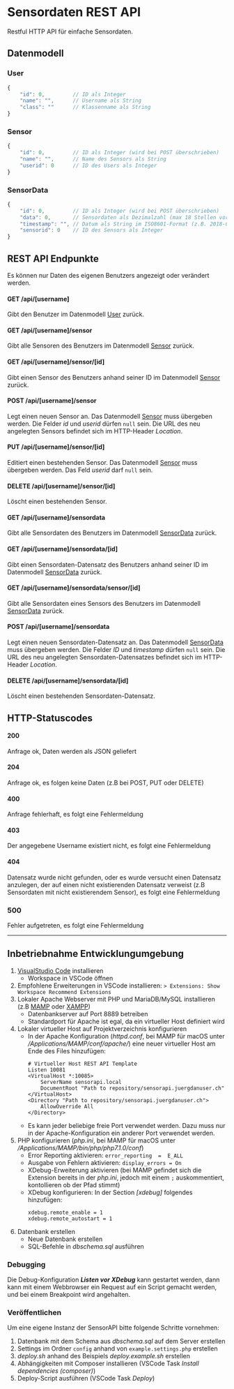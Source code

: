 Sensordaten REST API
====================

Restful HTTP API für einfache Sensordaten.

Datenmodell
-----------

### User
```js
{
    "id": 0,         // ID als Integer
    "name": "",      // Username als String
    "class": ""      // Klassenname als String
}
```

### Sensor
```js
{
    "id": 0,         // ID als Integer (wird bei POST überschrieben)
    "name": "",      // Name des Sensors als String
    "userid": 0      // ID des Users als Integer
}
```

### SensorData
```js
{
    "id": 0,         // ID als Integer (wird bei POST überschrieben)
    "data": 0,       // Sensordaten als Dezimalzahl (max 18 Stellen vor dem Komma und 9 Stellen nach dem Komma)
    "timestamp": "", // Datum als String im ISO8601-Format (z.B. 2018-01-31 20:00:00)
    "sensorid": 0    // ID des Sensors als Integer
}
```

REST API Endpunkte
------------------
Es können nur Daten des eigenen Benutzers angezeigt oder verändert werden.

#### GET /api/[username]
Gibt den Benutzer im Datenmodell [User](#user) zurück.

#### GET /api/[username]/sensor
Gibt alle Sensoren des Benutzers im Datenmodell [Sensor](#sensor) zurück.

#### GET /api/[username]/sensor/[id]
Gibt einen Sensor des Benutzers anhand seiner ID im Datenmodell [Sensor](#sensor) zurück.

#### POST /api/[username]/sensor
Legt einen neuen Sensor an. Das Datenmodell [Sensor](#sensor) muss übergeben werden. Die Felder *id* und *userid* dürfen `null` sein. Die URL des neu angelegten Sensors befindet sich im HTTP-Header *Location*.

#### PUT /api/[username]/sensor/[id]
Editiert einen bestehenden Sensor. Das Datenmodell [Sensor](#sensor) muss übergeben werden. Das Feld *userid* darf `null` sein.

#### DELETE /api/[username]/sensor/[id]
Löscht einen bestehenden Sensor.

#### GET /api/[username]/sensordata
Gibt alle Sensordaten des Benutzers im Datenmodell [SensorData](#sensordata) zurück.

#### GET /api/[username]/sensordata/[id]
Gibt einen Sensordaten-Datensatz des Benutzers anhand seiner ID im Datenmodell [SensorData](#sensordata) zurück.

#### GET /api/[username]/sensordata/sensor/[id]
Gibt alle Sensordaten eines Sensors des Benutzers im Datenmodell [SensorData](#sensordata) zurück.

#### POST /api/[username]/sensordata
Legt einen neuen Sensordaten-Datensatz an. Das Datenmodell [SensorData](#sensordata) muss übergeben werden. Die Felder *ID* und *timestamp* dürfen `null` sein. Die URL des neu angelegten Sensordaten-Datensatzes befindet sich im HTTP-Header *Location*.

#### DELETE /api/[username]/sensordata/[id]
Löscht einen bestehenden Sensordaten-Datensatz.

HTTP-Statuscodes
----------------

#### 200
Anfrage ok, Daten werden als JSON geliefert

#### 204
Anfrage ok, es folgen keine Daten (z.B bei POST, PUT oder DELETE)

#### 400
Anfrage fehlerhaft, es folgt eine Fehlermeldung

#### 403
Der angegebene Username existiert nicht, es folgt eine Fehlermeldung

#### 404
Datensatz wurde nicht gefunden, oder es wurde versucht einen Datensatz anzulegen, der auf einen nicht existierenden Datensatz verweist (z.B Sensordaten mit nicht existierendem Sensor), es folgt eine Fehlermeldung

### 500
Fehler aufgetreten, es folgt eine Fehlermeldung

---

Inbetriebnahme Entwicklungumgebung
----------------------------------
1. [VisualStudio Code](http://code.visualstudio.com) installieren
    - Workspace in VSCode öffnen
2. Empfohlene Erweiterungen in VSCode installieren: ```> Extensions: Show Workspace Recommend Extensions```
3. Lokaler Apache Webserver mit PHP und MariaDB/MySQL installieren (z.B [MAMP](http://mamp.info) oder [XAMPP](https://www.apachefriends.org))
    - Datenbankserver auf Port 8889 betreiben
    - Standardport für Apache ist egal, da ein virtueller Host definiert wird
4. Lokaler virtueller Host auf Projektverzeichnis konfigurieren
    - In der Apache Konfiguration (*httpd.conf*, bei MAMP für macOS unter */Applications/MAMP/conf/apache/*) eine neuer virtueller Host am Ende des Files hinzufügen:
        ```
        # Virtueller Host REST API Template
        Listen 10081
        <VirtualHost *:10085>
            ServerName sensorapi.local
            DocumentRoot "Path to repository/sensorapi.juergdanuser.ch"
        </VirtualHost>
        <Directory "Path to repository/sensorapi.juergdanuser.ch">
            AllowOverride All
        </Directory>
        ```
    - Es kann jeder beliebige freie Port verwendet werden. Dazu muss nur in der Apache-Konfiguration ein anderer Port verwendet werden.
5. PHP konfigurieren (*php.ini*, bei MAMP für macOS unter */Applications/MAMP/bin/php/php7.1.0/conf*)
    - Error Reporting aktivieren: ```error_reporting  =  E_ALL```
    - Ausgabe von Fehlern aktivieren: ```display_errors = On```
    - XDebug-Erweiterung aktivieren (bei MAMP gefindet sich die Extension bereits in der *php.ini*, jedoch mit einem ```;``` auskommentiert, kontollieren ob der Pfad stimmt)
    - XDebug konfigurieren: In der Section *[xdebug]* folgendes hinzufügen:
        ```
        xdebug.remote_enable = 1
        xdebug.remote_autostart = 1
        ```
6. Datenbank erstellen
    - Neue Datenbank erstellen
    - SQL-Befehle in *dbschema.sql* ausführen


### Debugging
Die Debug-Konfiguration ***Listen vor XDebug*** kann gestartet werden, dann kann mit einem Webbrowser ein Request auf ein Script gemacht werden, und bei einem Breakpoint wird angehalten.


### Veröffentlichen
Um eine eigene Instanz der SensorAPI bitte folgende Schritte vornehmen:
1. Datenbank mit dem Schema aus *dbschema.sql* auf dem Server erstellen
2. Settings im Ordner `config` anhand von `example.settings.php` erstellen
3. *deploy.sh* anhand des Beispiels *deploy.example.sh* erstellen
4. Abhängigkeiten mit Composer installieren (VSCode Task *Install dependencies (composer)*)
5. Deploy-Script ausführen (VSCode Task *Deploy*)
